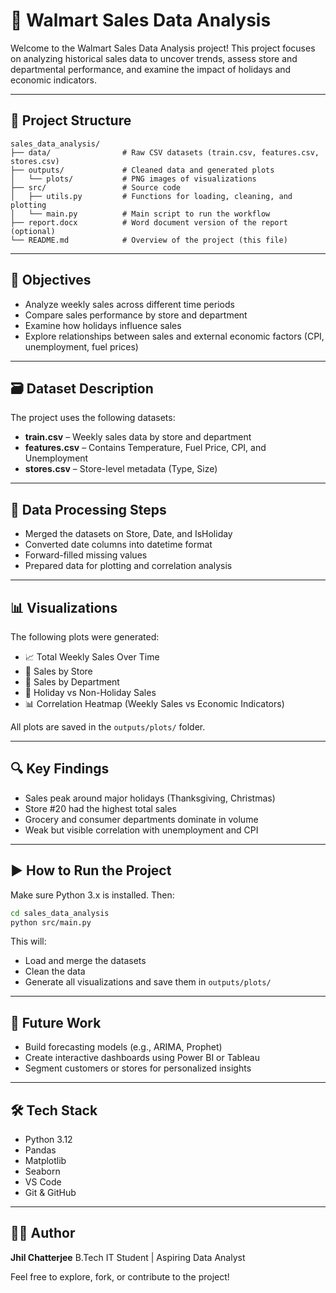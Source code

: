 # 🛒 Walmart Sales Data Analysis

Welcome to the Walmart Sales Data Analysis project! This project focuses on analyzing historical sales data to uncover trends, assess store and departmental performance, and examine the impact of holidays and economic indicators.

---

## 📁 Project Structure

```
sales_data_analysis/
├── data/                # Raw CSV datasets (train.csv, features.csv, stores.csv)
├── outputs/             # Cleaned data and generated plots
│   └── plots/           # PNG images of visualizations
├── src/                 # Source code
│   ├── utils.py         # Functions for loading, cleaning, and plotting
│   └── main.py          # Main script to run the workflow
├── report.docx          # Word document version of the report (optional)
└── README.md            # Overview of the project (this file)
```

---

## 🎯 Objectives

* Analyze weekly sales across different time periods
* Compare sales performance by store and department
* Examine how holidays influence sales
* Explore relationships between sales and external economic factors (CPI, unemployment, fuel prices)

---

## 🗃️ Dataset Description

The project uses the following datasets:

* **train.csv** – Weekly sales data by store and department
* **features.csv** – Contains Temperature, Fuel Price, CPI, and Unemployment
* **stores.csv** – Store-level metadata (Type, Size)

---

## 🧹 Data Processing Steps

* Merged the datasets on Store, Date, and IsHoliday
* Converted date columns into datetime format
* Forward-filled missing values
* Prepared data for plotting and correlation analysis

---

## 📊 Visualizations

The following plots were generated:

* 📈 Total Weekly Sales Over Time
* 🏪 Sales by Store
* 🧩 Sales by Department
* 🎉 Holiday vs Non-Holiday Sales
* 📊 Correlation Heatmap (Weekly Sales vs Economic Indicators)

All plots are saved in the `outputs/plots/` folder.

---

## 🔍 Key Findings

* Sales peak around major holidays (Thanksgiving, Christmas)
* Store #20 had the highest total sales
* Grocery and consumer departments dominate in volume
* Weak but visible correlation with unemployment and CPI

---

## ▶️ How to Run the Project

Make sure Python 3.x is installed. Then:

```bash
cd sales_data_analysis
python src/main.py
```

This will:

* Load and merge the datasets
* Clean the data
* Generate all visualizations and save them in `outputs/plots/`

---

## 🧠 Future Work

* Build forecasting models (e.g., ARIMA, Prophet)
* Create interactive dashboards using Power BI or Tableau
* Segment customers or stores for personalized insights

---


## 🛠 Tech Stack

* Python 3.12
* Pandas
* Matplotlib
* Seaborn
* VS Code
* Git & GitHub

---

## 👩‍💻 Author

**Jhil Chatterjee**
B.Tech IT Student | Aspiring Data Analyst

Feel free to explore, fork, or contribute to the project!

